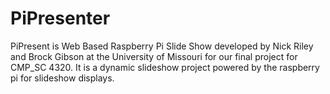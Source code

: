 # PiPresenter
PiPresent is Web Based Raspberry Pi Slide Show developed by Nick Riley and Brock Gibson at the University of Missouri for our final project for CMP_SC 4320. It is a dynamic slideshow project powered by the raspberry pi for slideshow displays.
